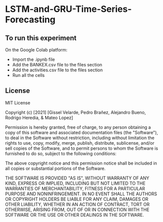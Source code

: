 # LSTM-and-GRU-Time-Series-Forecasting

## To run this experiment
On the Google Colab platform:
- Import the .ipynb file
- Add the BANKEX.csv file to the files section
- Add the activities.csv file to the files section
- Run all the cells

## License

MIT License

Copyright (c) [2021] [Gissel Velarde, Pedro Brañez, Alejandro Bueno, Rodrigo Heredia, & Mateo Lopez]

Permission is hereby granted, free of charge, to any person obtaining a copy of this software and associated documentation files (the "Software"), to deal in the Software without restriction, including without limitation the rights to use, copy, modify, merge, publish, distribute, sublicense, and/or sell copies of the Software, and to permit persons to whom the Software is furnished to do so, subject to the following conditions:

The above copyright notice and this permission notice shall be included in all copies or substantial portions of the Software.

THE SOFTWARE IS PROVIDED "AS IS", WITHOUT WARRANTY OF ANY KIND, EXPRESS OR IMPLIED, INCLUDING BUT NOT LIMITED TO THE WARRANTIES OF MERCHANTABILITY, FITNESS FOR A PARTICULAR PURPOSE AND NONINFRINGEMENT. IN NO EVENT SHALL THE AUTHORS OR COPYRIGHT HOLDERS BE LIABLE FOR ANY CLAIM, DAMAGES OR OTHER LIABILITY, WHETHER IN AN ACTION OF CONTRACT, TORT OR OTHERWISE, ARISING FROM, OUT OF OR IN CONNECTION WITH THE SOFTWARE OR THE USE OR OTHER DEALINGS IN THE SOFTWARE.
